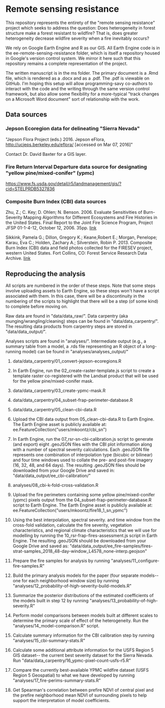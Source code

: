 Remote sensing resistance
================

This repository represents the entirety of the "remote sensing resistance" project which seeks to address the question: Does heterogeneity in forest structure make a forest resistant to wildfire? That is, does greater heterogeneity decrease wildfire severity when a fire inevitably occurs?

We rely on Google Earth Engine and R as our GIS. All Earth Engine code is in the ee-remote-sensing-resistance folder, which is itself a repository housed in Google's version control system. We mirror it here such that this repository remains a complete representation of the project.

The written manuscript is in the ms folder. The primary document is a .Rmd file, which is rendered as a .docx and as a .pdf. The .pdf is viewable on GitHub. I'm hoping this setup will allow programming-savy co-authors to interact with the code and the writing through the same version control framework, but also allow some flexibility for a more-typical "track changes on a Microsoft Word document" sort of relationship with the work.

## Data sources

### Jepson Ecoregion data for delineating "Sierra Nevada"

"Jepson Flora Project (eds.) 2016. Jepson eFlora, http://ucjeps.berkeley.edu/eflora/ [accessed on Mar 07, 2016]"

Contact Dr. David Baxter for a GIS layer.

### Fire Return Interval Departure data source for designating "yellow pine/mixed-conifer" (ypmc)

https://www.fs.usda.gov/detail/r5/landmanagement/gis/?cid=STELPRDB5327836

### Composite Burn Index (CBI) data sources

Zhu, Z.; C. Key; D. Ohlen; N. Benson. 2006. Evaluate Sensitivities of Burn-Severity Mapping Algorithms for Different Ecosystems and Fire Histories in the United States. Final Report to the Joint Fire Science Program, Project JFSP 01-1-4-12, October 12, 2006. 35pp. [link](https://archive.usgs.gov/archive/sites/www.nrmsc.usgs.gov/science/fire/cbi/plotdata.html)

Sikkink, Pamela G.; Dillon, Gregory K.; Keane,Robert E.; Morgan, Penelope; Karau, Eva C.; Holden, Zachary A.; Silverstein, Robin P. 2013. Composite Burn Index (CBI) data and field photos collected for the FIRESEV project, western United States. Fort Collins, CO: Forest Service Research Data Archive. [link](https://doi.org/10.2737/RDS-2013-0017)

## Reproducing the analysis

All scripts are numbered in the order of these steps. Note that some steps
involve uploading assets to Earth Engine, so these steps won't have a script
associated with them. In this case, there will be a discontinuity in the 
numbering of the scripts to highlight that there will be a step (of some kind)
to complete before moving on.

Raw data are found in "data/data_raw/". Data carpentry 
(aka munging/wrangling/cleaning) steps can be found in "data/data_carpentry/". 
The resulting data products from carpentry steps are stored in 
"data/data_output/".

Analyses scripts are found in "analyses/". Intermediate output (e.g., a summary
table from a model, a .rds file representing an R object of a long-running 
model) can be found in "analyses/analyses_output/"

1. data/data_carpentry/01_convert-jepson-ecoregions.R
2. In Earth Engine, run the 02_create-raster-template.js script to create a 
template raster co-registered with the Landsat product that will be used for
the yellow pine/mixed-conifer mask.
3. data/data_carpentry/03_create-ypmc-mask.R
4. data/data_carpentry/04_subset-frap-perimeter-database.R
5. data/data_carpentry/05_clean-cbi-data.R
6. Upload the CBI data output from 05_clean-cbi-data.R to Earth Engine. 
The Earth Engine asset is publicly available at: 
ee.FeatureCollection("users/mkoontz/cbi_sn")

7. In Earth Engine, run the 07_rsr-sn-cbi-calibration.js script to generate (and
export) eight .geoJSON files with the CBI plot information along with a number of
spectral severity calculations. Each .geoJSON file represents one combination of
interpolation type (bicubic or bilinear) and four time windows used to collate
the pre- and post-fire imagery (16, 32, 48, and 64 days). The resulting .geoJSON
files should be downloaded from your Google Drive and saved in:
"data/data_output/ee_cbi-calibration/"

8. analyses/08_cbi-k-fold-cross-validation.R

9. Upload the fire perimeters containing some yellow pine/mixed-conifer (ypmc) 
pixels output from the 04_subset-frap-perimeter-database.R script to Earth 
Engine. The Earth Engine asset is publicly available at: 
ee.FeatureCollection("users/mkoontz/fire18_1_sn_ypmc")

10. Using the best interpolation, spectral severity. and time window from the 
cross-fold validation, calculate the fire severity, vegetation characteristics,
and regional climate characteristics that we will use for modelling by running
the 10_rsr-frap-fires-assessment.js script in Earth Engine. The resulting 
.geoJSON should be downloaded from your Google Drive and saved as:
"data/data_output/ee_fire-samples/fires-strat-samples_2018_48-day-window_L4578_none-interp.geojson"

11. Prepare the fire samples for analysis by running 
"analyses/11_configure-fire-samples.R"

12. Build the primary analysis models for the paper (four separate models-- one
for each neighborhood window size) by running 
"analyses/12_probability-of-high-severity-build-models.R"

13. Summarize the posterior distributions of the estimated coefficients of
the models built in step 12 by running 
"analyses/13_probability-of-high-severity.R"

14. Perform model comparisons between models built at different scales to 
determine the primary scale of effect of the heterogeneity. Run the
"analyses/14_model-comparison.R" script.

15. Calculate summary information for the CBI calibration step by running
"analyses/15_cbi-summary-stats.R"

16. Calculate some additional attribute information for the USFS Region 5 GIS
dataset-- the current best severity dataset for the Sierra Nevada. 
Run "data/data_carpentry/16_ypmc-pixel-count-usfs-r5.R"

17. Compare the currently best-available YPMC wildfire dataset (USFS Region 5
Geospatial) to what we have developed by running 
"analyses/17_fire-perims-summary-stats.R"

18. Get Spearman's correlation between prefire NDVI of central pixel and the
prefire neighborhood mean NDVI of surrounding pixels to help support the 
interpretation of model coefficients.